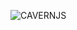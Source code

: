 ![CAVERNJS](https://user-images.githubusercontent.com/112046394/191378157-8be5ea09-4e79-4dc3-a026-3b989cda8b9d.png)
